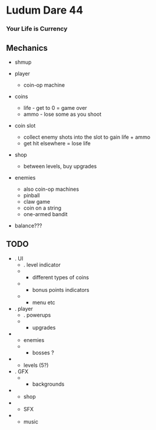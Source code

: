 # Ludum Dare 44 #

### Your Life is Currency ###

## Mechanics ##

 - shmup
 - player
   - coin-op machine
 - coins
   - life - get to 0 = game over
   - ammo - lose some as you shoot
 - coin slot
   - collect enemy shots into the slot to gain life + ammo
   - get hit elsewhere = lose life
 - shop
   - between levels, buy upgrades

 - enemies
   - also coin-op machines
   - pinball
   - claw game
   - coin on a string
   - one-armed bandit

 - balance???

## TODO ##

 - . UI
   - . level indicator
   - - different types of coins
   - - bonus points indicators
   - - menu etc
 - . player
   - . powerups
   - - upgrades
 - - enemies
   - - bosses ?
 - - levels (5?)
 - . GFX
   - - backgrounds
 - - shop
 - - SFX
 - - music
